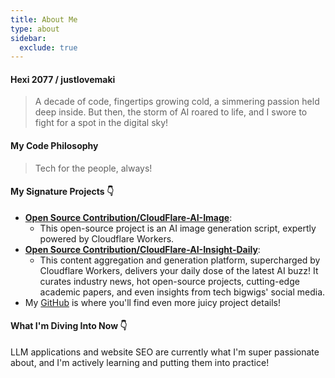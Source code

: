 ```yaml
---
title: About Me
type: about
sidebar:
  exclude: true
---
```

#### Hexi 2077 / justlovemaki

> A decade of code, fingertips growing cold, a simmering passion held deep inside.
> But then, the storm of AI roared to life, and I swore to fight for a spot in the digital sky!

#### My Code Philosophy

> Tech for the people, always!

#### My Signature Projects 👇

*   **[Open Source Contribution/CloudFlare-AI-Image](https://github.com/justlovemaki/CloudFlare-AI-Image)**:
    *   This open-source project is an AI image generation script, expertly powered by Cloudflare Workers.
*   **[Open Source Contribution/CloudFlare-AI-Insight-Daily](https://github.com/justlovemaki/CloudFlare-AI-Insight-Daily)**:
    *   This content aggregation and generation platform, supercharged by Cloudflare Workers, delivers your daily dose of the latest AI buzz! It curates industry news, hot open-source projects, cutting-edge academic papers, and even insights from tech bigwigs' social media.
*   My [GitHub](https://github.com/justlovemaki) is where you'll find even more juicy project details!

#### What I'm Diving Into Now 👇

LLM applications and website SEO are currently what I'm super passionate about, and I'm actively learning and putting them into practice!